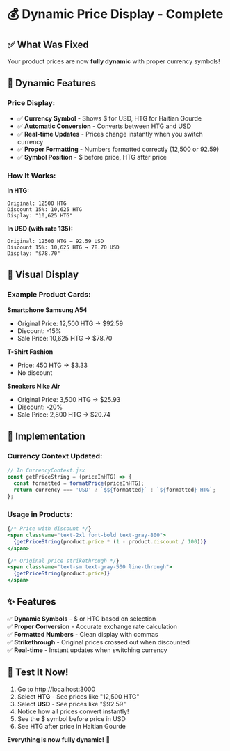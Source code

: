 # 💰 Dynamic Price Display - Complete

## ✅ What Was Fixed

Your product prices are now **fully dynamic** with proper currency symbols!

## 🎯 Dynamic Features

### Price Display:
- ✅ **Currency Symbol** - Shows $ for USD, HTG for Haitian Gourde
- ✅ **Automatic Conversion** - Converts between HTG and USD
- ✅ **Real-time Updates** - Prices change instantly when you switch currency
- ✅ **Proper Formatting** - Numbers formatted correctly (12,500 or 92.59)
- ✅ **Symbol Position** - $ before price, HTG after price

### How It Works:

**In HTG:**
```
Original: 12500 HTG
Discount 15%: 10,625 HTG
Display: "10,625 HTG"
```

**In USD (with rate 135):**
```
Original: 12500 HTG → 92.59 USD
Discount 15%: 10,625 HTG → 78.70 USD  
Display: "$78.70"
```

## 🎨 Visual Display

### Example Product Cards:

**Smartphone Samsung A54**
- Original Price: 12,500 HTG → $92.59
- Discount: -15%
- Sale Price: 10,625 HTG → $78.70

**T-Shirt Fashion**  
- Price: 450 HTG → $3.33
- No discount

**Sneakers Nike Air**
- Original Price: 3,500 HTG → $25.93
- Discount: -20%
- Sale Price: 2,800 HTG → $20.74

## 🔧 Implementation

### Currency Context Updated:

```javascript
// In CurrencyContext.jsx
const getPriceString = (priceInHTG) => {
  const formatted = formatPrice(priceInHTG);
  return currency === 'USD' ? `$${formatted}` : `${formatted} HTG`;
};
```

### Usage in Products:

```jsx
{/* Price with discount */}
<span className="text-2xl font-bold text-gray-800">
  {getPriceString(product.price * (1 - product.discount / 100))}
</span>

{/* Original price strikethrough */}
<span className="text-sm text-gray-500 line-through">
  {getPriceString(product.price)}
</span>
```

## ✨ Features

✅ **Dynamic Symbols** - $ or HTG based on selection  
✅ **Proper Conversion** - Accurate exchange rate calculation  
✅ **Formatted Numbers** - Clean display with commas  
✅ **Strikethrough** - Original prices crossed out when discounted  
✅ **Real-time** - Instant updates when switching currency  

## 🎯 Test It Now!

1. Go to http://localhost:3000
2. Select **HTG** - See prices like "12,500 HTG"
3. Select **USD** - See prices like "$92.59"
4. Notice how all prices convert instantly!
5. See the $ symbol before price in USD
6. See HTG after price in Haitian Gourde

**Everything is now fully dynamic!** 🎉

